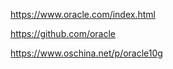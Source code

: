 https://www.oracle.com/index.html


https://github.com/oracle





https://www.oschina.net/p/oracle10g








